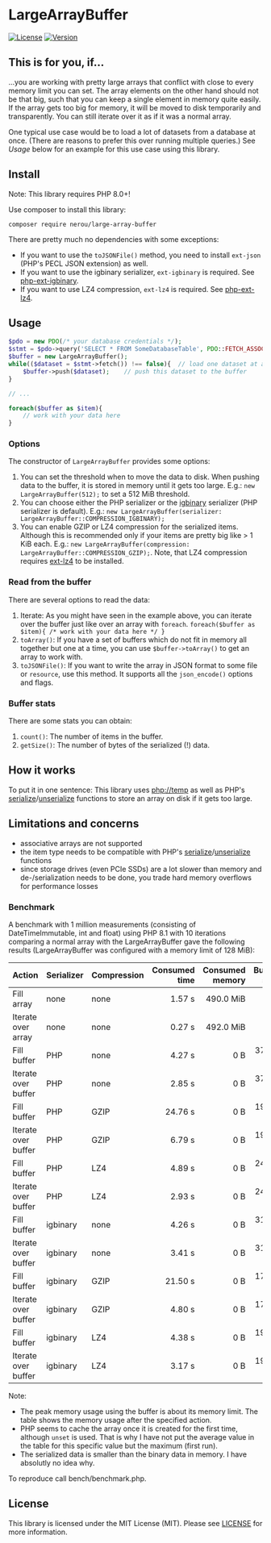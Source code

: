 # LargeArrayBuffer

[![License](http://poser.pugx.org/nerou/large-array-buffer/license)](https://packagist.org/packages/nerou/large-array-buffer)
[![Version](http://poser.pugx.org/nerou/large-array-buffer/version)](https://packagist.org/packages/nerou/large-array-buffer)

## This is for you, if...

...you are working with pretty large arrays that conflict with close to every memory limit you can set. 
The array elements on the other hand should not be that big, such that you can keep a single element in memory quite easily.
If the array gets too big for memory, it will be moved to disk temporarily and transparently. 
You can still iterate over it as if it was a normal array.

One typical use case would be to load a lot of datasets from a database at once. (There are reasons to prefer this over running multiple queries.) See *Usage* below for an example for this use case using this library.

## Install

Note: This library requires PHP 8.0+!

Use composer to install this library:

`composer require nerou/large-array-buffer`

There are pretty much no dependencies with some exceptions:

- If you want to use the `toJSONFile()` method, you need to install `ext-json` (PHP's PECL JSON extension) as well.
- If you want to use the igbinary serializer, `ext-igbinary` is required. See [php-ext-igbinary](https://github.com/igbinary/igbinary).
- If you want to use LZ4 compression, `ext-lz4` is required. See [php-ext-lz4](https://github.com/kjdev/php-ext-lz4).

## Usage

```php
$pdo = new PDO(/* your database credentials */);
$stmt = $pdo->query('SELECT * FROM SomeDatabaseTable', PDO::FETCH_ASSOC);
$buffer = new LargeArrayBuffer();
while(($dataset = $stmt->fetch()) !== false){  // load one dataset at a time
    $buffer->push($dataset);    // push this dataset to the buffer
}

// ...

foreach($buffer as $item){
    // work with your data here
}
```

### Options

The constructor of `LargeArrayBuffer` provides some options:

1. You can set the threshold when to move the data to disk. When pushing data to the buffer, it is stored in memory until it gets too large.
    E.g.: `new LargeArrayBuffer(512);` to set a 512 MiB threshold. 
1. You can choose either the PHP serializer or the [igbinary](https://github.com/igbinary/igbinary) serializer (PHP serializer is default).
    E.g.: `new LargeArrayBuffer(serializer: LargeArrayBuffer::COMPRESSION_IGBINARY);`
1. You can enable GZIP or LZ4 compression for the serialized items. Although this is recommended only if your items are pretty big like > 1 KiB each. E.g.: `new LargeArrayBuffer(compression: LargeArrayBuffer::COMPRESSION_GZIP);`. Note, that LZ4 compression requires [ext-lz4](https://github.com/kjdev/php-ext-lz4) to be installed.

### Read from the buffer

There are several options to read the data:

1. Iterate: As you might have seen in the example above, you can iterate over the buffer just like over an array with `foreach`. 
    `foreach($buffer as $item){ /* work with your data here */ }`
1. `toArray()`: If you have a set of buffers which do not fit in memory all together but one at a time, you can use `$buffer->toArray()` to get an array to work with.
1. `toJSONFile()`: If you want to write the array in JSON format to some file or `resource`, use this method. It supports all the `json_encode()` options and flags.

### Buffer stats

There are some stats you can obtain:

1. `count()`: The number of items in the buffer.
1. `getSize()`: The number of bytes of the serialized (!) data.

## How it works

To put it in one sentence: This library uses [php://temp](https://www.php.net/manual/en/wrappers.php.php) as well as PHP's [serialize](https://www.php.net/manual/en/function.serialize.php)/[unserialize](https://www.php.net/manual/en/function.unserialize.php) functions to store an array on disk if it gets too large. 

## Limitations and concerns

- associative arrays are not supported
- the item type needs to be compatible with PHP's [serialize](https://www.php.net/manual/en/function.serialize.php)/[unserialize](https://www.php.net/manual/en/function.unserialize.php) functions
- since storage drives (even PCIe SSDs) are a lot slower than memory and de-/serialization needs to be done, you trade hard memory overflows for performance losses

### Benchmark

A benchmark with 1 million measurements (consisting of DateTimeImmutable, int and float) using PHP 8.1 with 10 iterations comparing a normal array with the LargeArrayBuffer gave the following results (LargeArrayBuffer was configured with a memory limit of 128 MiB):

| Action | Serializer | Compression | Consumed time | Consumed memory | Buffer size |
| :--- | :--- | :--- | ---: | ---: | ---: |
| Fill array | none | none | 1.57 s | 490.0 MiB | NA |
| Iterate over array | none | none | 0.27 s | 492.0 MiB | NA |
| Fill buffer | PHP | none | 4.27 s | 0 B | 378.7 MiB |
| Iterate over buffer | PHP | none | 2.85 s | 0 B | 378.7 MiB |
| Fill buffer | PHP | GZIP | 24.76 s | 0 B | 192.5 MiB |
| Iterate over buffer | PHP | GZIP | 6.79 s | 0 B | 192.5 MiB |
| Fill buffer | PHP | LZ4 | 4.89 s | 0 B | 241.0 MiB |
| Iterate over buffer | PHP | LZ4 | 2.93 s | 0 B | 241.0 MiB |
| Fill buffer | igbinary | none | 4.26 s | 0 B | 319.1 MiB |
| Iterate over buffer | igbinary | none | 3.41 s | 0 B | 319.1 MiB |
| Fill buffer | igbinary | GZIP | 21.50 s | 0 B | 173.2 MiB |
| Iterate over buffer | igbinary | GZIP | 4.80 s | 0 B | 173.2 MiB |
| Fill buffer | igbinary | LZ4 | 4.38 s | 0 B | 195.1 MiB |
| Iterate over buffer | igbinary | LZ4 | 3.17 s | 0 B | 195.1 MiB |

Note: 

- The peak memory usage using the buffer is about its memory limit. The table shows the memory usage after the specified action.
- PHP seems to cache the array once it is created for the first time, although `unset` is used. That is why I have not put the average value in the table for this specific value but the maximum (first run).
- The serialized data is smaller than the binary data in memory. I have absolutly no idea why.

To reproduce call bench/benchmark.php. 

## License

This library is licensed under the MIT License (MIT). Please see [LICENSE](LICENSE) for more information.
